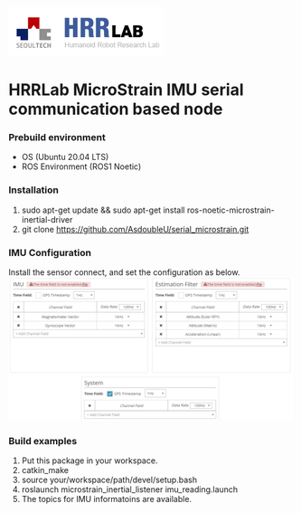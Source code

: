 ![Logo](readme/logo.png)
# HRRLab MicroStrain IMU serial communication based node

### Prebuild environment
* OS  (Ubuntu 20.04 LTS)  
* ROS Environment (ROS1 Noetic)  

### Installation
1. sudo apt-get update && sudo apt-get install ros-noetic-microstrain-inertial-driver
2. git clone https://github.com/AsdoubleU/serial_microstrain.git

### IMU Configuration
Install the sensor connect, and set the configuration as below.
![dependency](readme/dependency.png)

### Build examples
1. Put this package in your workspace.
2. catkin_make
3. source your/workspace/path/devel/setup.bash
4. roslaunch microstrain_inertial_listener imu_reading.launch
5. The topics for IMU informatoins are available.
